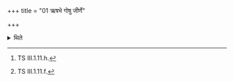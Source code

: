 +++
title = "01 ऋषभे गोषु जीर्णे"

+++

<details><summary>थिते</summary>

1. When a bull has become old in (connection with) the cows (the Adhvaryu) should mutter in ear of a young bull, the two verses beginning with piśaṅgarūpaḥ[^1] and tannasturīpam[^2].  

[^1]: TS III.1.11.h.  

[^2]: TS III.1.11.f. 
</details>
